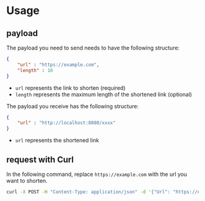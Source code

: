# Usage

## payload

The payload you need to send needs to have the following structure:

```json
{
    "url" : "https://example.com",
    "length" : 10
}
```

- `url` represents the link to shorten (required)
- `length` represents the maximum length of the shortened link (optional)

The payload you receive has the following structure:

```json
{
    "url" : "http://localhost:8080/xxxx"
}
```

- `url` represents the shortened link

## request with Curl

In the following command, replace `https://example.com` with the url you want to shorten.

```bash
curl -X POST -H "Content-Type: application/json" -d '{"Url": "https://example.com"}' http://localhost:8080/shorten
```